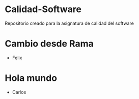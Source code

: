 # Calidad-Software
Repositorio creado para la asignatura de calidad del software

# Cambio desde Rama
 - Felix
 
# Hola mundo
 - Carlos
